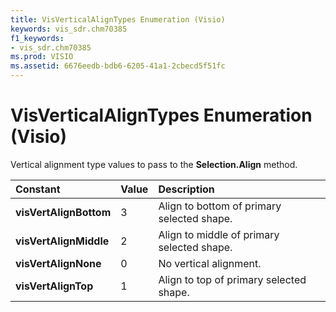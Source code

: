 ```yaml
---
title: VisVerticalAlignTypes Enumeration (Visio)
keywords: vis_sdr.chm70385
f1_keywords:
- vis_sdr.chm70385
ms.prod: VISIO
ms.assetid: 6676eedb-bdb6-6205-41a1-2cbecd5f51fc
---
```



# VisVerticalAlignTypes Enumeration (Visio)

Vertical alignment type values to pass to the  **Selection.Align** method.



|**Constant**|**Value**|**Description**|
|:-----|:-----|:-----|
| **visVertAlignBottom**|3|Align to bottom of primary selected shape.|
| **visVertAlignMiddle**|2|Align to middle of primary selected shape.|
| **visVertAlignNone**|0|No vertical alignment.|
| **visVertAlignTop**|1|Align to top of primary selected shape.|

